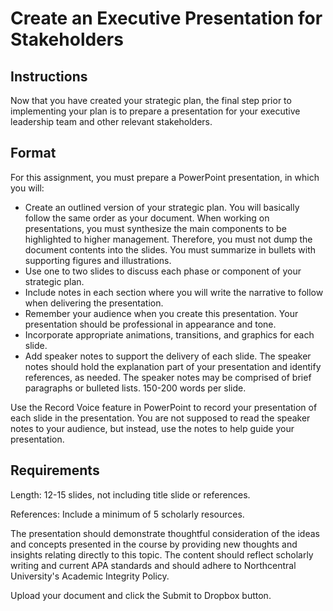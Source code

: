 # Create an Executive Presentation for Stakeholders

## Instructions

Now that you have created your strategic plan, the final step prior to implementing your plan is to prepare a presentation for your executive leadership team and other relevant stakeholders.

## Format

For this assignment, you must prepare a PowerPoint presentation, in which you will:

- Create an outlined version of your strategic plan. You will basically follow the same order as your document.  When working on presentations, you must synthesize the main components to be highlighted to higher management. Therefore, you must not dump the document contents into the slides. You must summarize in bullets with supporting figures and illustrations.
- Use one to two slides to discuss each phase or component of your strategic plan.
- Include notes in each section where you will write the narrative to follow when delivering the presentation.
- Remember your audience when you create this presentation. Your presentation should be professional in appearance and tone.
- Incorporate appropriate animations, transitions, and graphics for each slide.
- Add speaker notes to support the delivery of each slide. The speaker notes should hold the explanation part of your presentation and identify references, as needed. The speaker notes may be comprised of brief paragraphs or bulleted lists.  150-200 words per slide.

Use the Record Voice feature in PowerPoint to record your presentation of each slide in the presentation. You are not supposed to read the speaker notes to your audience, but instead, use the notes to help guide your presentation.

## Requirements

Length: 12-15 slides, not including title slide or references.

References:  Include a minimum of 5 scholarly resources.

The presentation should demonstrate thoughtful consideration of the ideas and concepts presented in the course by providing new thoughts and insights relating directly to this topic. The content should reflect scholarly writing and current APA standards and should adhere to Northcentral University's Academic Integrity Policy.

Upload your document and click the Submit to Dropbox button.
